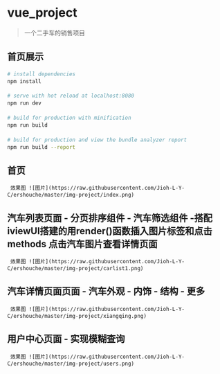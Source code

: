 # vue_project

> 一个二手车的销售项目

## 首页展示

``` bash
# install dependencies
npm install

# serve with hot reload at localhost:8080
npm run dev

# build for production with minification
npm run build

# build for production and view the bundle analyzer report
npm run build --report
```
## 首页
     效果图 ![图片](https://raw.githubusercontent.com/Jioh-L-Y-C/ershouche/master/img-project/index.png)

## 汽车列表页面  - 分页排序组件 - 汽车筛选组件 -搭配iviewUI搭建的用render()函数插入图片标签和点击methods 点击汽车图片查看详情页面
     效果图 ![图片](https://raw.githubusercontent.com/Jioh-L-Y-C/ershouche/master/img-project/carlist1.png)

## 汽车详情页面页面 - 汽车外观 - 内饰 - 结构 - 更多

     效果图 ![图片](https://raw.githubusercontent.com/Jioh-L-Y-C/ershouche/master/img-project/xiangqing.png)


## 用户中心页面 - 实现模糊查询
     效果图 ![图片](https://raw.githubusercontent.com/Jioh-L-Y-C/ershouche/master/img-project/users.png)